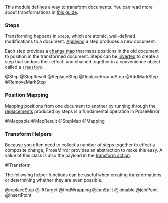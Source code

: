 This module defines a way to transform documents. You can read more
about transformations in [this guide](guide/transform.md).

### Steps

Transforming happens in `Step`s, which are atomic, well-defined
modifications to a document. [Applying](#transform.Step.apply) a step
produces a new document.

Each step provides a [change map](#transform.StepMap) that maps
positions in the old document to position in the transformed document.
Steps can be [inverted](#transform.Step.invert) to create a step that
undoes their effect, and chained together in a convenience object
called a [`Transform`](#transform.Transform).

@Step
@StepResult
@ReplaceStep
@ReplaceAroundStep
@AddMarkStep
@RemoveMarkStep

### Position Mapping

Mapping positions from one document to another by running through the
[replacements](#transform.StepMap) produced by steps is a fundamental
operation in ProseMirror.

@Mappable
@MapResult
@StepMap
@Mapping

### Transform Helpers

Because you often need to collect a number of steps together to effect
a composite change, ProseMirror provides an abstraction to make this
easy. A value of this class is also the payload in the
[transform action](#state.TransformAction).

@Transform

The following helper functions can be useful when creating
transformations or determining whether they are even possible.

@replaceStep
@liftTarget
@findWrapping
@canSplit
@joinable
@joinPoint
@insertPoint
